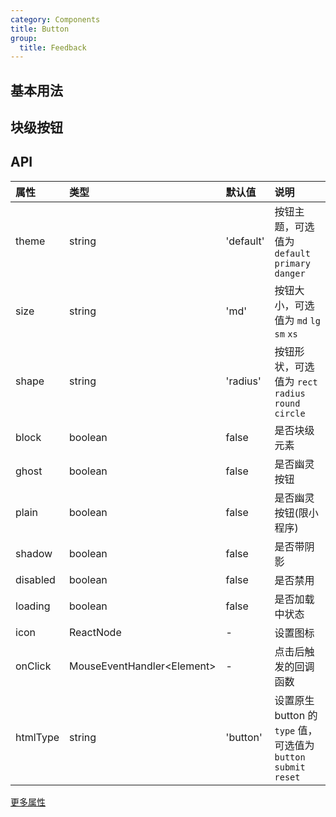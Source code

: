 ```yaml
---
category: Components
title: Button
group:
  title: Feedback
---
```


## 基本用法

<code src="./demo/basic.mini.tsx"></code>

## 块级按钮

<code src="./demo/block.mini.tsx"></code>

## API

| 属性     | 类型                             | 默认值    | 说明                                                             |
| :------- | :------------------------------- | :-------- | :--------------------------------------------------------------- |
| theme    | string                           | 'default' | 按钮主题，可选值为 `default` `primary` `danger`                  |
| size     | string                           | 'md'      | 按钮大小，可选值为 `md` `lg` `sm` `xs`                           |
| shape    | string                           | 'radius'  | 按钮形状，可选值为 `rect` `radius` `round` `circle`              |
| block    | boolean                          | false     | 是否块级元素                                                     |
| ghost    | boolean                          | false     | 是否幽灵按钮                                                     |
| plain    | boolean                          | false     | 是否幽灵按钮(限小程序)                                           |
| shadow   | boolean                          | false     | 是否带阴影                                                       |
| disabled | boolean                          | false     | 是否禁用                                                         |
| loading  | boolean                          | false     | 是否加载中状态                                                   |
| icon     | ReactNode                        | -         | 设置图标                                                         |
| onClick  | MouseEventHandler&lt;Element&gt; | -         | 点击后触发的回调函数                                             |
| htmlType | string                           | 'button'  | 设置原生 button 的 `type` 值，可选值为 `button` `submit` `reset` |

[更多属性](https://developers.weixin.qq.com/miniprogram/dev/component/button.html)
